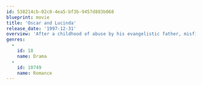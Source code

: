 ```yaml
---
id: 538214cb-02c0-4ea5-bf3b-9457d883b068
blueprint: movie
title: 'Oscar and Lucinda'
release_date: '1997-12-31'
overview: 'After a childhood of abuse by his evangelistic father, misfit Oscar Hopkins becomes an Anglican minister and develops a divine obsession with gambling. Lucinda Leplastrier is a rich Australian heiress shopping in London for materials for her newly acquired glass factory back home. Deciding to travel to Australia as a missionary, Oscar meets Lucinda aboard ship, and a mutual obsession blossoms. They make a wager that will alter each of their destinies.'
genres:
  -
    id: 18
    name: Drama
  -
    id: 10749
    name: Romance
---
```

